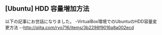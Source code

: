 ## [Ubuntu] HDD 容量増加方法

以下の記事にお世話になりました。
-VirtualBox環境でのUbuntuのHDD容量変更方法
--http://qiita.com/ryo716/items/3b2298f9016a8a002ecd

